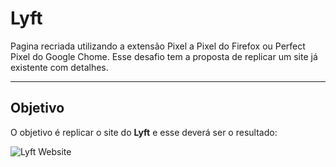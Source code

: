 # Lyft
Pagina recriada utilizando a extensão Pixel a Pixel do Firefox ou Perfect Pixel do Google Chome.
Esse desafio tem a proposta de replicar um site já existente com detalhes.
***

## Objetivo

O objetivo é replicar o site do **Lyft** e esse deverá ser o resultado:

![Lyft Website](docs/fullpage.png)

